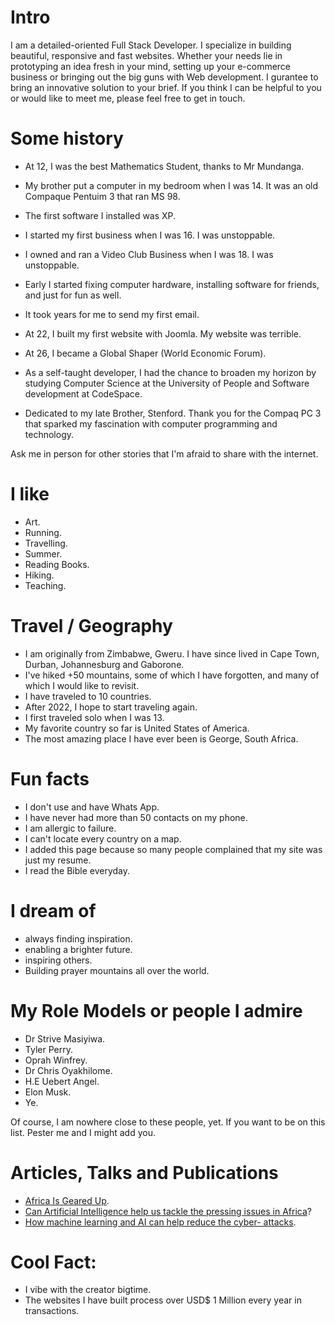 
# Intro

I am a detailed-oriented Full Stack Developer. I specialize in building beautiful, responsive and fast websites. Whether your needs lie in prototyping an idea fresh in your mind, setting up your e-commerce business or bringing out the big guns with Web development. I gurantee to bring an innovative solution to your brief. If you think I can be helpful to you or would like to meet me, please feel free to get in touch.

# Some history

- At 12, I was the best Mathematics Student, thanks to Mr Mundanga. 

- My brother put a computer in my bedroom when I was 14. It was an old Compaque Pentuim 3 that ran MS 98.

- The first software I installed was XP. 

- I started my first business when I was 16. I was unstoppable.

- I owned and ran a Video Club Business when I was 18. I was unstoppable.

- Early I started fixing computer hardware, installing software for friends, and just for fun as well.

- It took years for me to send my first email.

- At 22, I built my first website with Joomla. My website was terrible.

- At 26, I became a Global Shaper (World Economic Forum).

- As a self-taught developer, I had the chance to broaden my horizon by studying Computer Science at the University of People and Software development at CodeSpace.

- Dedicated to my late Brother, Stenford. Thank you for the Compaq PC 3 that sparked my fascination with computer programming and technology.


Ask me in person for other stories that I'm afraid to share with the internet.

# I like

- Art.
- Running.
- Travelling.
- Summer.
- Reading Books.
- Hiking.
- Teaching.

# Travel / Geography

- I am originally from Zimbabwe, Gweru. I have since lived in Cape Town, Durban, Johannesburg and Gaborone.
- I've hiked +50 mountains, some of which I have forgotten, and many of which I would like to revisit.
- I have traveled to 10 countries.
- After 2022, I hope to start traveling again.
- I first traveled solo when I was 13.
- My favorite country so far is United States of America.
- The most amazing place I have ever been is George, South Africa.

# Fun facts

- I don't use and have Whats App.
- I have never had more than 50 contacts on my phone.
- I am allergic to failure.
- I can't locate every country on a map.
- I added this page because so many people complained that my site was just my resume.
- I read the Bible everyday.

# I dream of

- always finding inspiration.
- enabling a brighter future.
- inspiring others.
- Building prayer mountains all over the world.

# My Role Models or people I admire

- Dr Strive Masiyiwa.
- Tyler Perry.
- Oprah Winfrey.
- Dr Chris Oyakhilome.
- H.E Uebert Angel.
- Elon Musk.
- Ye.

Of course, I am nowhere close to these people, yet. If you want to be on this list. Pester me and I might add you.

# Articles, Talks and Publications

- [Africa Is Geared Up](https://medium.com/@silentemmanuel/africa-is-geared-up-4b239daf95d1).
- [Can Artificial Intelligence help us tackle the pressing issues in Africa](https://medium.com/silent-dzikiti/can-artificial-intelligence-help-us-tackle-the-pressing-issues-in-africa-5eed3146eab)?
- [How machine learning and AI can help reduce the cyber- attacks](https://www.youtube.com/watch?v=Coj2ltDpi8Y).

# Cool Fact: 

- I vibe with the creator bigtime.
- The websites I have built process over USD$ 1 Million every year in transactions.

